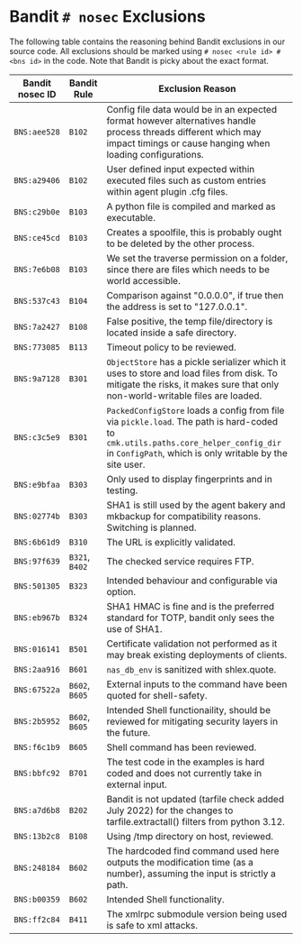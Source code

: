 # Bandit `# nosec` Exclusions

The following table contains the reasoning behind Bandit exclusions in our source code.
All exclusions should be marked using `# nosec <rule id> # <bns id>` in the code.
Note that Bandit is picky about the exact format.

| Bandit nosec ID | Bandit Rule | Exclusion Reason |
| --- | --- | --- |
| `BNS:aee528` | `B102` | Config file data would be in an expected format however alternatives handle process threads different which may impact timings or cause hanging when loading configurations. |
| `BNS:a29406` | `B102` | User defined input expected within executed files such as custom entries within agent plugin .cfg files. |
| `BNS:c29b0e` | `B103` | A python file is compiled and marked as executable. |
| `BNS:ce45cd` | `B103` | Creates a spoolfile, this is probably ought to be deleted by the other process. |
| `BNS:7e6b08` | `B103` | We set the traverse permission on a folder, since there are files which needs to be world accessible.|
| `BNS:537c43` | `B104` | Comparison against "0.0.0.0", if true then the address is set to "127.0.0.1". |
| `BNS:7a2427` | `B108` | False positive, the temp file/directory is located inside a safe directory. |
| `BNS:773085` | `B113` | Timeout policy to be reviewed. |
| `BNS:9a7128` | `B301` | `ObjectStore` has a pickle serializer which it uses to store and load files from disk. To mitigate the risks, it makes sure that only non-world-writable files are loaded. |
| `BNS:c3c5e9` | `B301` | `PackedConfigStore` loads a config from file via `pickle.load`. The path is hard-coded to `cmk.utils.paths.core_helper_config_dir` in `ConfigPath`, which is only writable by the site user. |
| `BNS:e9bfaa` | `B303` | Only used to display fingerprints and in testing. |
| `BNS:02774b` | `B303` | SHA1 is still used by the agent bakery and mkbackup for compatibility reasons. Switching is planned. |
| `BNS:6b61d9` | `B310` | The URL is explicitly validated. |
| `BNS:97f639` | `B321`, `B402` | The checked service requires FTP. |
| `BNS:501305` | `B323` | Intended behaviour and configurable via option. |
| `BNS:eb967b` | `B324` | SHA1 HMAC is fine and is the preferred standard for TOTP, bandit only sees the use of SHA1. |
| `BNS:016141` | `B501` | Certificate validation not performed as it may break existing deployments of clients. |
| `BNS:2aa916` | `B601` | `nas_db_env` is sanitized with shlex.quote. |
| `BNS:67522a` | `B602`, `B605` | External inputs to the command have been quoted for shell-safety. |
| `BNS:2b5952` | `B602`, `B605` | Intended Shell functionaility, should be reviewed for mitigating security layers in the future. |
| `BNS:f6c1b9` | `B605` | Shell command has been reviewed. |
| `BNS:bbfc92` | `B701` | The test code in the examples is hard coded and does not currently take in external input. |
| `BNS:a7d6b8` | `B202` | Bandit is not updated (tarfile check added July 2022) for the changes to tarfile.extractall() filters from python 3.12. |
| `BNS:13b2c8` | `B108` | Using /tmp directory on host, reviewed. |
| `BNS:248184` | `B602` | The hardcoded find command used here outputs the modification time (as a number), assuming the input is strictly a path.|
| `BNS:b00359` | `B602` |Intended Shell functionality.|
| `BNS:ff2c84` | `B411` |The xmlrpc submodule version being used is safe to xml attacks.|
